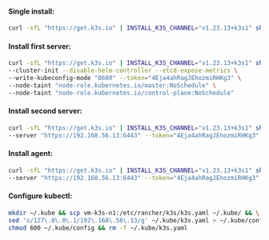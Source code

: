 #### Single install:
```bash
curl -sfL "https://get.k3s.io" | INSTALL_K3S_CHANNEL="v1.23.13+k3s1" sh -
```

#### Install first server:
```bash
curl -sfL "https://get.k3s.io" | INSTALL_K3S_CHANNEL="v1.23.13+k3s1" sh -s - server \
--cluster-init --disable-helm-controller --etcd-expose-metrics \
--write-kubeconfig-mode "0600" --token="4Eja4ahRagJEhozmiRHKg3" \
--node-taint "node-role.kubernetes.io/master:NoSchedule" \
--node-taint "node-role.kubernetes.io/control-plane:NoSchedule"
```

#### Install second server:
```bash
curl -sfL "https://get.k3s.io" | INSTALL_K3S_CHANNEL="v1.23.13+k3s1" sh -s - server \
--server "https://192.168.56.13:6443" --token="4Eja4ahRagJEhozmiRHKg3"
```

#### Install agent:
```bash
curl -sfL "https://get.k3s.io" | INSTALL_K3S_CHANNEL="v1.23.13+k3s1" sh -s - agent \
--server "https://192.168.56.13:6443" --token="4Eja4ahRagJEhozmiRHKg3"
```

#### Configure kubectl:
```bash
mkdir ~/.kube && scp vm-k3s-n1:/etc/rancher/k3s/k3s.yaml ~/.kube/ && \
sed 's/127\.0\.0\.1/192\.168\.56\.13/g' ~/.kube/k3s.yaml > ~/.kube/config && \
chmod 600 ~/.kube/config && rm -f ~/.kube/k3s.yaml
```
